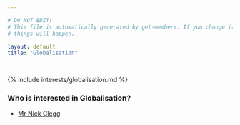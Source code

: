```yaml
---

# DO NOT EDIT!
# This file is automatically generated by get-members. If you change it, bad
# things will happen.

layout: default
title: "Globalisation"

---
```


{% include interests/globalisation.md %}

### Who is interested in Globalisation?


* [Mr Nick Clegg](/members/mr-nick-clegg.html)
